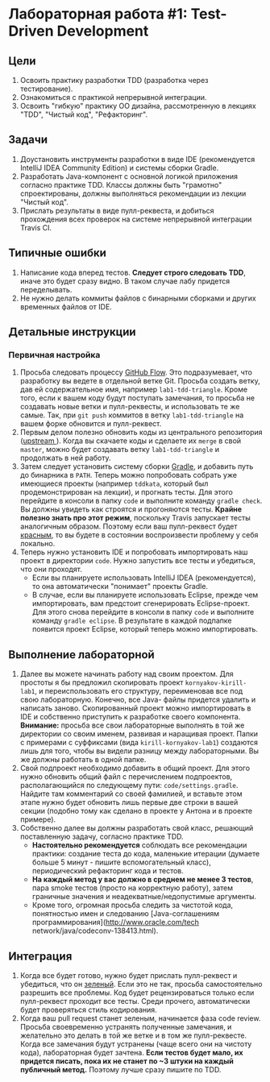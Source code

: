 # Лабораторная работа #1: Test-Driven Development

## Цели

  1. Освоить практику разработки TDD (разработка через тестирование).
  1. Ознакомиться с практикой непрерывной интеграции.
  1. Освоить "гибкую" практику ОО дизайна, рассмотренную в лекциях "TDD",
     "Чистый код", "Рефакторинг".

## Задачи

  1. Доустановить инструменты разработки в виде IDE (рекомендуется IntelliJ IDEA
     Community Edition) и системы сборки Gradle.
  1. Разработать Java-компонент с основной логикой приложения согласно практике
     TDD. Классы должны быть "грамотно" спроектированы, должны выполняться
     рекомендации из лекции "Чистый код".
  1. Прислать результаты в виде пулл-реквеста, и добиться прохождения всех
     проверок на системе непрерывной интеграции Travis CI.

## Типичные ошибки

  1. Написание кода вперед тестов. __Следует строго следовать TDD__, иначе это
     будет сразу видно. В таком случае лабу придется переделывать.
  1. Не нужно делать коммиты файлов с бинарными сборками и других временных
     файлов от IDE.

## Детальные инструкции

### Первичная настройка

  1. Просьба следовать процессу [GitHub Flow][github-flow]. Это подразумевает,
     что разработку вы ведете в отдельной ветке Git. Просьба создать ветку, дав
     ей содержательное имя, например `lab1-tdd-triangle`. Кроме того, если к
     вашем коду будут поступать замечания, то просьба не создавать новые ветки и
     пулл-реквесты, и использовать те же самые. Так, при `git push` коммитов в
     ветку `lab1-tdd-triangle` на вашем форке обновится и пулл-реквест.
  1. Первым делом полезно обновить коды из центрального репозитория
     ([upstream ][git-pull]). Когда вы скачаете коды и сделаете их `merge` в
     свой `master`, можно будет создавать ветку `lab1-tdd-triangle` и продолжать
     в ней работу.
  1. Затем следует установить систему сборки [Gradle][gradle], и добавить путь
     до бинарника в `PATH`. Теперь можно попробовать собрать уже имеющиеся
     проекты (например `tddkata`, который был продемонстрирован на лекции), и
     прогнать тесты. Для этого перейдите в консоли в папку `code` и выполните
     команду `gradle check`. Вы должны увидеть как строятся и прогоняются тесты.
     __Крайне полезно знать про этот режим__, поскольку Travis запускает тесты
     аналогичным образом. Поэтому если ваш пулл-реквест будет [красным][agile-travis],
     то вы будете в состоянии воспроизвести проблему у себя локально.
  1. Теперь нужно установить IDE и попробовать импортировать наш проект в
     директории `code`. Нужно запустить все тесты и убедиться, что они проходят.
     - Если вы планируете использовать IntelliJ IDEA (рекомендуется), то она
       автоматически "понимает" проекты Gradle.
     - В случае, если вы планируете использовать Eclipse, прежде чем
       импортировать, вам предстоит сгенерировать Eclipse-проект. Для этого
       снова перейдите в консоли в папку `code` и выполните команду
       `gradle eclipse`. В результате в каждой подпапке появится проект Eclipse,
       который теперь можно импортировать.

## Выполнение лабораторной

  1. Далее вы можете начинать работу над своим проектом. Для простоты я бы
     предложил скопировать проект `kornyakov-kirill-lab1`, и переиспользовать
     его структуру, переименовав все под свою лабораторную. Конечно, все Java-
     файлы придется удалить и написать заново. Скопированный проект можно
     импортировать в IDE и собственно приступить к разработке своего компонента.
     __Внимание:__ просьба все свои лабораторные выполнять в той же директории
     со своим именем, развивая и наращивая проект. Папки с примерами с
     суффиксами (вида `kirill-kornyakov-lab1`) создаются лишь для того, чтобы вы
     видели разницу между лабораторными. Вы же должны работать в одной папке.
  1. Свой подпроект необходимо добавить в общий проект. Для этого нужно обновить
     общий файл с перечислением подпроектов, располагающийся по следующему пути:
     `code/settings.gradle`. Найдите там комментарий со своей фамилией, и
     вставьте этом этапе нужно будет обновить лишь первые две строки в вашей
     секции (подобно тому как сделано в проекте у Антона и в проекте примере).
  1. Собственно далее вы должны разработать свой класс, решающий поставленную
     задачу, согласно практике TDD.
     - __Настоятельно рекомендуется__ соблюдать все рекомендации практики:
       создание теста до кода, маленькие итерации (думаете больше 5 минут -
       пишите вспомогательный класс), периодический рефакторинг кода и тестов.
     - __На каждый метод у вас должно в среднем не менее 3 тестов__, пара smoke
       тестов (просто на корректную работу), затем граничные значения и
       неадекватные/недопустимые аргументы.
     - Кроме того, огромная просьба следить за чистотой кода, понятностью имен и
       следованию [Java-соглашениям программирования](http://www.oracle.com/tech
       network/java/codeconv-138413.html).

## Интеграция

  1. Когда все будет готово, нужно будет прислать пулл-реквест и убедиться, что
     он [зеленый][agile-travis]. Если это не так, просьба самостоятельно
     разрешить все проблемы. Код будет рецензироваться только если пулл-реквест
     проходит все тесты. Среди прочего, автоматически будет проверяться стиль
     кодирования.
  1. Когда ваш pull request станет зеленым, начинается фаза code review. Просьба
     своевременно устранять полученные замечания, и желательно это делать в той
     же ветке и в том же пулл-реквесте. Когда все замечания будут устранены
     (чаще всего они на чистоту кода), лабораторная будет зачтена. __Если тестов
     будет мало, их придется писать, пока их не станет по ~3 штуки на каждый
     публичный метод.__ Поэтому лучше сразу пишите по TDD.

<!-- LINKS -->

[github-flow]: http://scottchacon.com/2011/08/31/github-flow.html
[git-pull]: https://groups.google.com/d/msg/devtools-course/V8rtlLrCXc4/k7vx6BxnqR4J
[gradle]: http://www.gradle.org/downloads
[agile-travis]: https://travis-ci.org/UNN-VMK-Software/agile-course-practice/pull_requests

